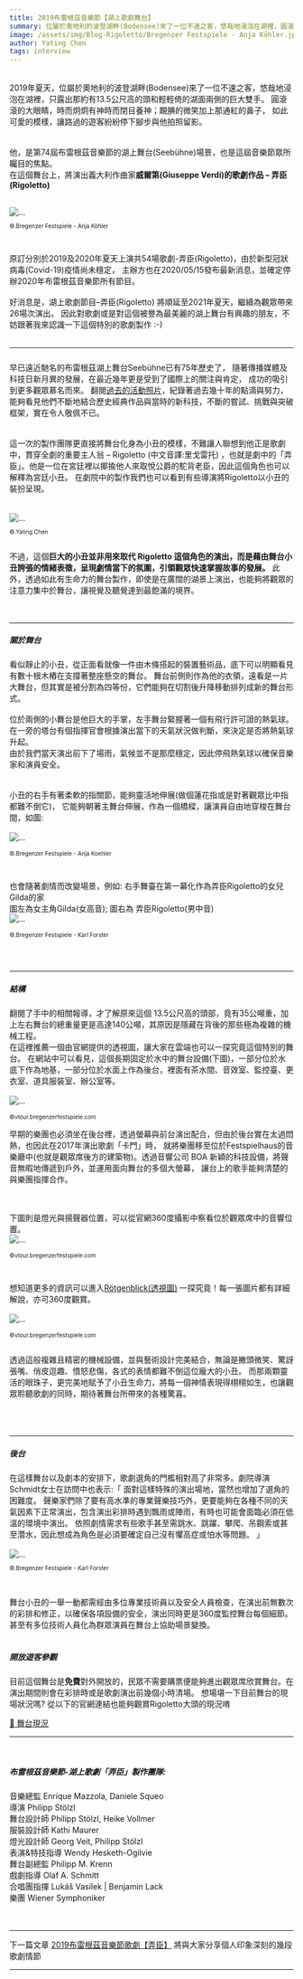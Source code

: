 ```yaml
---
title: 2019布雷根茲音樂節【湖上歌劇舞台】
summary: 位屬於奧地利的波登湖畔(Bodensee)來了一位不速之客，悠哉地浸泡在湖裡，圓滾滾的大眼睛，時而炯炯有神時而閉目養神....
image: /assets/img/Blog-Rigoletto/Bregenzer Festspiele - Anja Köhler.jpg
author: Yating Chen
tags: interview
---
```

[//]: <> (possible tags: interview, germany, festival, exam, language)
<br>
2019年夏天，位屬於奧地利的波登湖畔(Bodensee)來了一位不速之客，悠哉地浸泡在湖裡，只露出那約有13.5公尺高的頭和輕輕倚的湖面兩側的巨大雙手。 
圓滾滾的大眼睛，時而炯炯有神時而閉目養神；靦腆的微笑加上那通紅的鼻子， 如此可愛的模樣，讓路過的遊客紛紛停下腳步與他拍照留影。
<br>
<br>
<br>
他，是第74屆布雷根茲音樂節的湖上舞台(Seebühne)場景，也是這屆音樂節眾所矚目的焦點。<br>
在這個舞台上，將演出義大利作曲家<font style="font-weight: bold">威爾第(Giuseppe Verdi)的歌劇作品 – 弄臣(Rigoletto)</font>
<br>
<br>

<img src="/assets/img/Blog-Rigoletto/Bregenzer Festspiele - Anja Köhler.jpg" class="img-fluid rounded" alt="...">
<p style="font-size: 10px">©.Bregenzer Festspiele - Anja Köhler</p>
<br>



原訂分別於2019及2020年夏天上演共54場歌劇-弄臣(Rigoletto)，由於新型冠狀病毒(Covid-19)疫情尚未穩定，
主辦方也在2020/05/15發布最新消息，並確定停辦2020年布雷根茲音樂節所有節目。
<br>
<br>
好消息是，湖上歌劇節目–弄臣(Rigoletto) 將順延至2021年夏天，繼續為觀眾帶來26場次演出。
因此對歌劇或是對這個被譽為最美麗的湖上舞台有興趣的朋友，不妨跟著我來認識一下這個特別的歌劇製作 :-)
<br>
<br>

<hr>
<h5></h5>
早已遠近馳名的布雷根茲湖上舞台Seebühne已有75年歷史了， 隨著傳播媒體及科技日新月異的發展，在最近幾年更是受到了國際上的關注與肯定，
成功的吸引到更多觀眾慕名而來。
翻閱<a href="https://pressefoyer.at/en/history-bregenz-festival_20161123">過去的活動照片</a>，紀錄著過去幾十年的點滴與努力，能夠看見他們不斷地結合歷史經典作品與當時的新科技，不斷的嘗試、挑戰與突破框架，實在令人敬佩不已。
<br>
<br>
<br>
這一次的製作團隊更直接將舞台化身為小丑的模樣，不難讓人聯想到他正是歌劇中，貫穿全劇的重要主人翁 –  Rigoletto (中文音譯:里戈雷托)
，也就是劇中的「弄臣」。他是一位在宮廷裡以揶揄他人來取悅公爵的駝背老臣，因此這個角色也可以解釋為宮廷小丑。
在劇院中的製作我們也可以看到有些導演將Rigoletto以小丑的裝扮呈現。

<br>
<br>
<br>
<img src="/assets/img/Blog-Rigoletto/rigioletto-pic.yating.jpg" class="img-fluid rounded" alt="...">
<p style="font-size: 10px">©.Yating Chen</p>

<br>
不過，這個<font style="font-weight: bold">巨大的小丑並非用來取代 Rigoletto 這個角色的演出，而是藉由舞台小丑誇張的情緒表徵，呈現劇情當下的氛圍，引領觀眾快速掌握故事的發展。</font>
此外，透過如此有生命力的舞台製作，即使是在廣闊的湖景上演出，也能夠將觀眾的注意力集中於舞台，讓視覺及聽覺達到最飽滿的境界。
<br>
<br>
<br>
<hr>

<h5>關於舞台</h5>

看似靜止的小丑，從正面看就像一件由木條搭起的裝置藝術品，底下可以明顯看見有數十根木樁在支撐著整座懸空的舞台。
舞台前側則作為他的衣領，遠看是一片大舞台，但其實是被分割為四等份，它們能夠在切割後升降移動排列成新的舞台形式。
<br>
<br>
位於兩側的小舞台是他巨大的手掌，左手舞台緊握著一個有飛行許可證的熱氣球。在一旁的塔台有個指揮官會根據演出當下的天氣狀況做判斷，來決定是否將熱氣球升起。
<br>由於我們當天演出前下了場雨，氣候並不是那麼穩定，因此停飛熱氣球以確保音樂家和演員安全。
<br>
<br>
<br>
小丑的右手有著柔軟的指關節，能夠靈活地伸展(做個蓮花指或是對著觀眾比中指都難不倒它)，
它能夠朝著主舞台伸展，作為一個橋樑，讓演員自由地穿梭在舞台間，如圖:
<br>
<br>
<img src="/assets/img/Blog-Rigoletto/anja_koehler19.jpg" class="img-fluid rounded" alt="...">
<p style="font-size: 10px">©.Bregenzer Festspiele - Anja Koehler</p>
<br>

也會隨著劇情而改變場景，例如: 右手舞臺在第一幕化作為弄臣Rigoletto的女兒Gilda的家
<br>
圖左為女主角Gilda(女高音); 圖右為 弄臣Rigoletto(男中音)
<br>
<img src="/assets/img/Blog-Rigoletto/karl_forster4m.jpg" class="img-fluid rounded" alt="...">
<p style="font-size: 10px">©.Bregenzer Festspiele - Karl Forster</p>
<br>
<br>
<hr>
<h5>結構</h5>

翻閱了手中的相關報導，才了解原來這個 13.5公尺高的頭部，竟有35公噸重，加上左右舞台的總重量更是高達140公噸，其原因是隱藏在背後的那些極為複雜的機械工程。
<br>
在這裡推薦一個由官網提供的透視圖，讓大家在雲端也可以一探究竟這個特別的舞台。
在網站中可以看見，這個長期固定於水中的舞台設備(下圖)，一部分位於水底下作為地基，一部分位於水面上作為後台，裡面有茶水間、音效室、監控臺、更衣室、道具服裝室、辦公室等。
<br>
<br>
<img src="/assets/img/Blog-Rigoletto/rigoletto-festeanlage.png" class="img-fluid rounded" alt="...">
<p style="font-size: 10px">©vtour.bregenzerfestspiele.com</p>

早期的樂團也必須坐在後台裡，透過螢幕與前台演出配合，但由於後台實在太過悶熱，也因此在2017年演出歌劇「卡門」時，
就將樂團移至位於Festspielhaus的音樂廳中(也就是觀眾席後方的建築物)。透過音響公司 BOA 新穎的科技設備，將聲音無暇地傳遞到戶外，並運用面向舞台的多個大螢幕，
讓台上的歌手能夠清楚的與樂團指揮合作。
<br>
<br>
<br>

下圖則是燈光與揚聲器位置，可以從官網360度攝影中察看位於觀眾席中的音響位置。
<br>
<img src="/assets/img/Blog-Rigoletto/rigoletto-Tonundlicht.png" class="img-fluid rounded" alt="...">
<p style="font-size: 10px">©vtour.bregenzerfestspiele.com</p>
<br>

想知道更多的資訊可以進入[Rötgenblick(透視圖)](https://vtour.bregenzerfestspiele.com/) 一探究竟！每一張圖片都有詳細解說，亦可360度觀賞。
<br>
<br>
<img src="/assets/img/Blog-Rigoletto/rigoletto-konstuktur.png" class="img-fluid rounded" alt="...">
<p style="font-size: 10px">©vtour.bregenzerfestspiele.com</p>
<br>
透過這般複雜且精密的機械設備，並與藝術設計完美結合，無論是撇頭微笑、驚訝張嘴、俏皮逗趣、憤怒悲傷，各式的表情都難不倒這位龐大的小丑。
而那兩顆靈活的眼珠子，更完美地賦予了小丑生命力，將每一個神情表現得栩栩如生，也讓觀眾聆聽歌劇的同時，期待著舞台所帶來的各種驚喜。
<br>
<br>
<br>
<br>
<hr>
<h5>後台</h5>
在這樣舞台以及劇本的安排下，歌劇選角的門檻相對高了非常多。劇院導演Schmidt女士在訪問中也表示:「 面對這樣特殊的演出場地，當然也增加了選角的困難度。
聲樂家們除了要有高水準的專業聲樂技巧外，更要能夠在各種不同的天氣因素下正常演出，包含演出彩排時遇到飄雨或陣雨，有時也可能會面臨必須在低溫的環境中演出。
依照劇情需求有些歌手甚至需跳水、跳躍、攀爬、吊鋼索或甚至濳水，因此想成為角色是必須要確定自己沒有懼高症或怕水等問題。 」
<br>
<br>
<img src="/assets/img/Blog-Rigoletto/bo4_karl_forster15.jpg" class="img-fluid rounded" alt="...">
<p style="font-size: 10px">©.Bregenzer Festspiele - Karl Forster</p>
<br>
<br>
舞台小丑的一舉一動都需經由多位專業技術員以及安全人員檢查，在演出前無數次的彩排和修正，以確保各項設備的安全，演出同時更是360度監控舞台每個細節。
甚至有多位技術人員化為群眾演員在舞台上協助場景變換。
<br>
<br>
<h5>開放遊客參觀</h5>
目前這個舞台是<font style="font-weight: bold">免費</font>對外開放的，民眾不需要購票便能夠進出觀眾席欣賞舞台。在演出期間則會在彩排時或是歌劇演出前幾個小時清場。
想場堪一下目前舞台的現場狀況嗎? 從以下的官網連結也能夠觀賞Rigoletto大頭的現況唷

[🤡 舞台現況](https://bregenzerfestspiele.com/de/webcam)

<hr>
<br>
<h5>布雷根茲音樂節-湖上歌劇「弄臣」製作團隊:</h5>

音樂總監 Enrique Mazzola, Daniele Squeo<br>
導演    Philipp Stölzl<br>
舞台設計師 Philipp Stölzl, Heike Vollmer<br>
服裝設計師 Kathi Maurer<br>
燈光設計師 Georg Veit, Philipp Stölzl<br>
表演&特技指導 Wendy Hesketh-Ogilvie<br>
舞台副總監 ​Philipp M. Krenn<br>
戲劇指導 Olaf A. Schmitt<br>
合唱團指揮 Lukáš Vasilek | Benjamin Lack<br>
樂團 Wiener Symphoniker <br>
<br>
<br>
<hr>

下一篇文章 [2019布雷根茲音樂節歌劇【弄臣】](https://www.toneartiv.com/2020/05/21/rigoletto-story) 將與大家分享個人印象深刻的幾段歌劇情節  
<hr>
